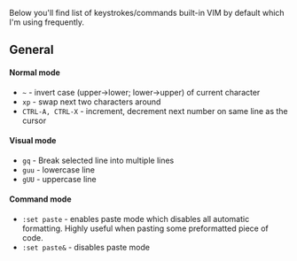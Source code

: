 Below you'll find list of keystrokes/commands built-in VIM by default which I'm using frequently.

## General

#### Normal mode

* `~` - invert case (upper->lower; lower->upper) of current character
* `xp` - swap next two characters around
* `CTRL-A, CTRL-X` - increment, decrement next number on same line as the cursor

#### Visual mode

* `gq` - Break selected line into multiple lines
* `guu` - lowercase line
* `gUU` - uppercase line

#### Command mode

* `:set paste` - enables paste mode which disables all automatic formatting. Highly useful when pasting some preformatted piece of code.
* `:set paste&` - disables paste mode
